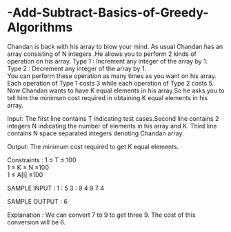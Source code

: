 # -Add-Subtract-Basics-of-Greedy-Algorithms
Chandan is back with his array to blow your mind. As usual Chandan has an array consisting of N integers .He allows you to perform 2 kinds of operation on his array.  Type 1 : Increment any integer of the array by 1.  
Type 2 : Decrement any integer of the array by 1.  
You can perform these operation as many times as you want on his array.  Each operation of Type 1 costs 3 while each operation of Type 2 costs 5.  Now Chandan wants to have K equal elements in his array.So he asks you to tell him the minimum cost required in obtaining K equal elements in his array.  

Input:  The first line contains T indicating test cases.Second line contains 2 integers N indicating the number of elements in his array and K.  Third line contains N space separated integers denoting Chandan array. 

Output:  The minimum cost required to get K equal elements.  

Constraints :  1 ≤ T ≤ 100  
               1 ≤ K ≤ N ≤100  
               1 ≤ A[i] ≤100  

SAMPLE INPUT : 1 
             : 5 3 
             :  9 4 9 7 4 
             
SAMPLE OUTPUT : 6 

Explanation  : We can convert 7 to 9 to get three 9. The cost of this conversion will be 6.
